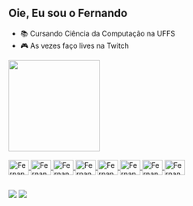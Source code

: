 ## Oie, Eu sou o Fernando
- 📚 Cursando Ciência da Computação na UFFS
- 🎮 As vezes faço lives na Twitch


 <div align="left">
  <a href="https://github.com/FernandoFdeS">
  <img height="180em" src="https://github-readme-stats.vercel.app/api?username=FernandoFdeS&show_icons=true&theme=tokyonight&include_all_commits=true&count_private=true"/>
  <!-- <img height="180em" src="https://github-readme-stats.vercel.app/api/top-langs/?username=FernandoFdes"/> -->
</div>
<div style="display: inline_block"><br>
  <img align="center" alt="FernandoFdeS-html" height="30" width="40" src="https://cdn.jsdelivr.net/gh/devicons/devicon/icons/html5/html5-original.svg">
  <img align="center" alt="FernandoFdeS-css" height="30" width="40" src="https://cdn.jsdelivr.net/gh/devicons/devicon/icons/css3/css3-original.svg">
  <img align="center" alt="FernandoFdeS-js" height="30" width="40" src="https://cdn.jsdelivr.net/gh/devicons/devicon/icons/javascript/javascript-original.svg">  
  <img align="center" alt="FernandoFdeS-php" height="30" width="40" src="https://cdn.jsdelivr.net/gh/devicons/devicon/icons/php/php-original.svg">
  <img align="center" alt="FernandoFdeS-bootstrap" height="30" width="40" src="https://cdn.jsdelivr.net/gh/devicons/devicon/icons/bootstrap/bootstrap-original.svg">
  <img align="center" alt="FernandoFdeS-laravel" height="30" width="40" src="https://cdn.jsdelivr.net/gh/devicons/devicon/icons/laravel/laravel-plain.svg">
  <img align="center" alt="FernandoFdeS-c" height="30" width="40" src="https://cdn.jsdelivr.net/gh/devicons/devicon/icons/c/c-original.svg">
  <img align="center" alt="FernandoFdeS-java" height="30" width="40" src="https://cdn.jsdelivr.net/gh/devicons/devicon/icons/java/java-original.svg">
  
   <!--<img align="right" alt="FernandoFdeS-pic" height="150" style="border-radius:50px;" src="https://media.discordapp.net/attachments/639956127056134178/890373478988013628/Publicacoes_Instagram_1_1.png?width=676&height=676">-->
</div>
  
  ##
 
<div> 
 
 <a href="https://www.linkedin.com/in/fernando-franceschet-de-souza-27ba83225/" target="_blank"><img src="https://img.shields.io/badge/-LinkedIn-%230077B5?style=for-the-badge&logo=linkedin&logoColor=white" target="_blank"></a> 
  <a href="https://www.twitch.tv/fernandofdes" target="_blank"><img src="https://img.shields.io/badge/Twitch-9146FF?style=for-the-badge&logo=twitch&logoColor=white" target="_blank"></a>
 
 
</div>
